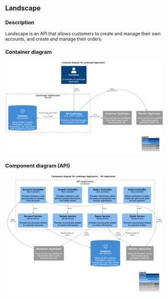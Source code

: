 ## Landscape

### Description
Landscape is an API that allows customers to create and manage their own accounts, and create and manage their orders.

### Container diagram
![](docs/pics/container_diagram.png)

### Component diagram (API)
![](docs/pics/component_diagram.png)